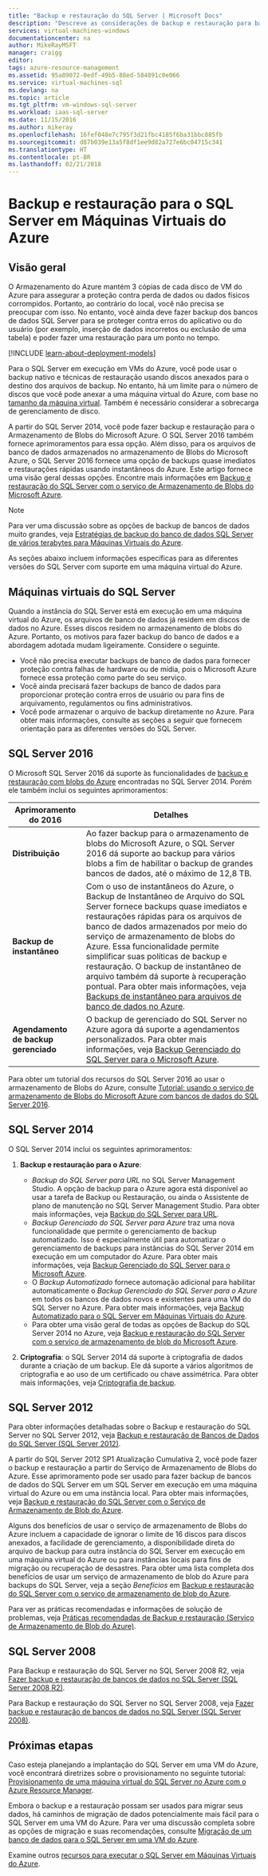 ```yaml
---
title: "Backup e restauração do SQL Server | Microsoft Docs"
description: "Descreve as considerações de backup e restauração para bancos de dados do SQL Server em execução em Máquinas Virtuais do Azure."
services: virtual-machines-windows
documentationcenter: na
author: MikeRayMSFT
manager: craigg
editor: 
tags: azure-resource-management
ms.assetid: 95a89072-0edf-49b5-88ed-584891c0e066
ms.service: virtual-machines-sql
ms.devlang: na
ms.topic: article
ms.tgt_pltfrm: vm-windows-sql-server
ms.workload: iaas-sql-server
ms.date: 11/15/2016
ms.author: mikeray
ms.openlocfilehash: 16fef048e7c795f3d21fbc4185f6ba31bbc885fb
ms.sourcegitcommit: d87b039e13a5f8df1ee9d82a727e6bc04715c341
ms.translationtype: HT
ms.contentlocale: pt-BR
ms.lasthandoff: 02/21/2018
---
```

# <a name="backup-and-restore-for-sql-server-in-azure-virtual-machines"></a>Backup e restauração para o SQL Server em Máquinas Virtuais do Azure
## <a name="overview"></a>Visão geral
O Armazenamento do Azure mantém 3 cópias de cada disco de VM do Azure para assegurar a proteção contra perda de dados ou dados físicos corrompidos. Portanto, ao contrário do local, você não precisa se preocupar com isso. No entanto, você ainda deve fazer backup dos bancos de dados SQL Server para se proteger contra erros do aplicativo ou do usuário (por exemplo, inserção de dados incorretos ou exclusão de uma tabela) e poder fazer uma restauração para um ponto no tempo.

[!INCLUDE [learn-about-deployment-models](../../../../includes/learn-about-deployment-models-both-include.md)]

Para o SQL Server em execução em VMs do Azure, você pode usar o backup nativo e técnicas de restauração usando discos anexados para o destino dos arquivos de backup. No entanto, há um limite para o número de discos que você pode anexar a uma máquina virtual do Azure, com base no [tamanho da máquina virtual](../sizes.md?toc=%2fazure%2fvirtual-machines%2fwindows%2ftoc.json). Também é necessário considerar a sobrecarga de gerenciamento de disco.

A partir do SQL Server 2014, você pode fazer backup e restauração para o Armazenamento de Blobs do Microsoft Azure. O SQL Server 2016 também fornece aprimoramentos para essa opção. Além disso, para os arquivos de banco de dados armazenados no armazenamento de Blobs do Microsoft Azure, o SQL Server 2016 fornece uma opção de backups quase imediatos e restaurações rápidas usando instantâneos do Azure. Este artigo fornece uma visão geral dessas opções. Encontre mais informações em [Backup e restauração do SQL Server com o serviço de Armazenamento de Blobs do Microsoft Azure](https://msdn.microsoft.com/library/jj919148.aspx).

> [!NOTE]
> Para ver uma discussão sobre as opções de backup de bancos de dados muito grandes, veja [Estratégias de backup do banco de dados SQL Server de vários terabytes para Máquinas Virtuais do Azure](http://blogs.msdn.com/b/igorpag/archive/2015/07/28/multi-terabyte-sql-server-database-backup-strategies-for-azure-virtual-machines.aspx).
> 
> 

As seções abaixo incluem informações específicas para as diferentes versões do SQL Server com suporte em uma máquina virtual do Azure.

## <a name="sql-server-virtual-machines"></a>Máquinas virtuais do SQL Server
Quando a instância do SQL Server está em execução em uma máquina virtual do Azure, os arquivos de banco de dados já residem em discos de dados no Azure. Esses discos residem no armazenamento de blobs do Azure. Portanto, os motivos para fazer backup do banco de dados e a abordagem adotada mudam ligeiramente. Considere o seguinte. 

* Você não precisa executar backups de banco de dados para fornecer proteção contra falhas de hardware ou de mídia, pois o Microsoft Azure fornece essa proteção como parte do seu serviço.
* Você ainda precisará fazer backups de banco de dados para proporcionar proteção contra erros de usuário ou para fins de arquivamento, regulamentos ou fins administrativos.
* Você pode armazenar o arquivo de backup diretamente no Azure. Para obter mais informações, consulte as seções a seguir que fornecem orientação para as diferentes versões do SQL Server.

## <a name="sql-server-2016"></a>SQL Server 2016
O Microsoft SQL Server 2016 dá suporte às funcionalidades de [backup e restauração com blobs do Azure](https://msdn.microsoft.com/library/jj919148.aspx) encontradas no SQL Server 2014. Porém ele também inclui os seguintes aprimoramentos:

| Aprimoramento do 2016 | Detalhes |
| --- | --- |
| **Distribuição** |Ao fazer backup para o armazenamento de blobs do Microsoft Azure, o SQL Server 2016 dá suporte ao backup para vários blobs a fim de habilitar o backup de grandes bancos de dados, até o máximo de 12,8 TB. |
| **Backup de instantâneo** |Com o uso de instantâneos do Azure, o Backup de Instantâneo de Arquivo do SQL Server fornece backups quase imediatos e restaurações rápidas para os arquivos de banco de dados armazenados por meio do serviço de armazenamento de blobs do Azure. Essa funcionalidade permite simplificar suas políticas de backup e restauração. O backup de instantâneo de arquivo também dá suporte à recuperação pontual. Para obter mais informações, veja [Backups de instantâneo para arquivos de banco de dados no Azure](https://msdn.microsoft.com/library/mt169363%28v=sql.130%29.aspx). |
| **Agendamento de backup gerenciado** |O backup de gerenciado do SQL Server no Azure agora dá suporte a agendamentos personalizados. Para obter mais informações, veja [Backup Gerenciado do SQL Server para o Microsoft Azure](https://msdn.microsoft.com/library/dn449496.aspx). |

Para obter um tutorial dos recursos do SQL Server 2016 ao usar o armazenamento de Blobs do Azure, consulte [Tutorial: usando o serviço de armazenamento de Blobs do Microsoft Azure com bancos de dados do SQL Server 2016](https://msdn.microsoft.com/library/dn466438.aspx).

## <a name="sql-server-2014"></a>SQL Server 2014
O SQL Server 2014 inclui os seguintes aprimoramentos:

1. **Backup e restauração para o Azure**:
   
   * *Backup do SQL Server para URL* no SQL Server Management Studio. A opção de backup para o Azure agora está disponível ao usar a tarefa de Backup ou Restauração, ou ainda o Assistente de plano de manutenção no SQL Server Management Studio. Para obter mais informações, veja [Backup do SQL Server para URL](https://msdn.microsoft.com/library/jj919148%28v=sql.120%29.aspx).
   * *Backup Gerenciado do SQL Server para Azure* traz uma nova funcionalidade que permite o gerenciamento de backup automatizado. Isso é especialmente útil para automatizar o gerenciamento de backups para instâncias do SQL Server 2014 em execução em um computador do Azure. Para obter mais informações, veja [Backup Gerenciado do SQL Server para o Microsoft Azure](https://msdn.microsoft.com/library/dn449496%28v=sql.120%29.aspx).
   * O *Backup Automatizado* fornece automação adicional para habilitar automaticamente o *Backup Gerenciado do SQL Server para o Azure* em todos os bancos de dados novos e existentes para uma VM do SQL Server no Azure. Para obter mais informações, veja [Backup Automatizado para o SQL Server em Máquinas Virtuais do Azure](virtual-machines-windows-sql-automated-backup.md).
   * Para obter uma visão geral de todas as opções de Backup do SQL Server 2014 no Azure, veja [Backup e restauração do SQL Server com o serviço de armazenamento de blob do Microsoft Azure](https://msdn.microsoft.com/library/jj919148%28v=sql.120%29.aspx).
2. **Criptografia**: o SQL Server 2014 dá suporte à criptografia de dados durante a criação de um backup. Ele dá suporte a vários algoritmos de criptografia e ao uso de um certificado ou chave assimétrica. Para obter mais informações, veja [Criptografia de backup](https://msdn.microsoft.com/library/dn449489%28v=sql.120%29.aspx).

## <a name="sql-server-2012"></a>SQL Server 2012
Para obter informações detalhadas sobre o Backup e restauração do SQL Server no SQL Server 2012, veja [Backup e restauração de Bancos de Dados do SQL Server (SQL Server 2012)](https://msdn.microsoft.com/library/ms187048%28v=sql.110%29.aspx).

A partir do SQL Server 2012 SP1 Atualização Cumulativa 2, você pode fazer o backup e restauração a partir do Serviço de Armazenamento de Blobs do Azure. Esse aprimoramento pode ser usado para fazer backup de bancos de dados do SQL Server em um SQL Server em execução em uma máquina virtual do Azure ou em uma instância local. Para obter mais informações, veja [Backup e restauração do SQL Server com o Serviço de Armazenamento de Blob do Azure](https://msdn.microsoft.com/library/jj919148%28v=sql.110%29.aspx).

Alguns dos benefícios de usar o serviço de armazenamento de Blobs do Azure incluem a capacidade de ignorar o limite de 16 discos para discos anexados, a facilidade de gerenciamento, a disponibilidade direta do arquivo de backup para outra instância do SQL Server em execução em uma máquina virtual do Azure ou para instâncias locais para fins de migração ou recuperação de desastres. Para obter uma lista completa dos benefícios de usar um serviço de armazenamento de blob do Azure para backups do SQL Server, veja a seção *Benefícios* em [Backup e restauração do SQL Server com o serviço de armazenamento de blob do Azure](https://msdn.microsoft.com/library/jj919148%28v=sql.110%29.aspx).

Para ver as práticas recomendadas e informações de solução de problemas, veja [Práticas recomendadas de Backup e restauração (Serviço de Armazenamento de Blob do Azure)](https://msdn.microsoft.com/library/jj919149%28v=sql.110%29.aspx).

## <a name="sql-server-2008"></a>SQL Server 2008
Para Backup e restauração do SQL Server no SQL Server 2008 R2, veja [Fazer backup e restauração de bancos de dados no SQL Server (SQL Server 2008 R2)](https://msdn.microsoft.com/library/ms187048%28v=sql.105%29.aspx).

Para Backup e restauração do SQL Server no SQL Server 2008, veja [Fazer backup e restauração de bancos de dados no SQL Server (SQL Server 2008)](https://msdn.microsoft.com/library/ms187048%28v=sql.100%29.aspx).

## <a name="next-steps"></a>Próximas etapas
Caso esteja planejando a implantação do SQL Server em uma VM do Azure, você encontrará diretrizes sobre o provisionamento no seguinte tutorial: [Provisionamento de uma máquina virtual do SQL Server no Azure com o Azure Resource Manager](virtual-machines-windows-portal-sql-server-provision.md).

Embora o backup e a restauração possam ser usados para migrar seus dados, há caminhos de migração de dados potencialmente mais fácil para o SQL Server em uma VM do Azure. Para ver uma discussão completa sobre as opções de migração e suas recomendações, consulte [Migração de um banco de dados para o SQL Server em uma VM do Azure](virtual-machines-windows-migrate-sql.md).

Examine outros [recursos para executar o SQL Server em Máquinas Virtuais do Azure](virtual-machines-windows-sql-server-iaas-overview.md).

